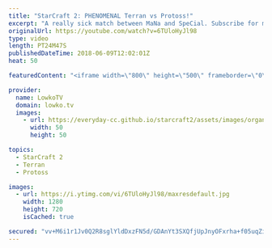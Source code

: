 ```yaml
---
title: "StarCraft 2: PHENOMENAL Terran vs Protoss!"
excerpt: "A really sick match between MaNa and SpeCial. Subscribe for more videos: http://lowko.tv/youtube MMA vs aLive: https://goo.gl/GW9L7H  In this match of professional Protoss vs Terran we have an intense back-and-forth between both progamers.  Support me on Patreon: http://www.patreon.com/lowkotv Join the"
originalUrl: https://youtube.com/watch?v=6TUloHyJl98
type: video
length: PT24M47S
publishedDateTime: 2018-06-09T12:02:01Z
heat: 50

featuredContent: "<iframe width=\"800\" height=\"500\" frameborder=\"0\" src=\"https://www.youtube.com/embed/6TUloHyJl98\" allow=\"accelerometer; autoplay; encrypted-media; gyroscope; picture-in-picture\" allowfullscreen></iframe>"

provider:
  name: LowkoTV
  domain: lowko.tv
  images:
    - url: https://everyday-cc.github.io/starcraft2/assets/images/organizations/lowko.tv-50x50.jpg
      width: 50
      height: 50

topics:
  - StarCraft 2
  - Terran
  - Protoss

images:
  - url: https://i.ytimg.com/vi/6TUloHyJl98/maxresdefault.jpg
    width: 1280
    height: 720
    isCached: true

secured: "vv+M6i1r1Jv0Q2R8sglYldDxzFN5d/GDAnYt3SXQfjUpJnyOFxrha+f05uqZihMMPt7NHzhYGSCmQEfXaF1zcjv9g+rFRYqZPoFGZ2yQ8Ld5SMMPDGTCLHFgKO17qM/YzeIpucOdp2T+/vgbL/VyaZRzDoXSCoZmLz2TR0uiZYkC1G4tgG54w8UXiiheG2LyGHLM7+cPSjNP0jwW7vpS5qfE6wHDJPwuEiBAUpDoKTcqlo5DNHTd+meNbulId+Ols515xNGb+3R20qoRTZPkrLE9+s3fzwtnFES+PMz0negme1NnxzZdiggnF5VcAscdNjfMDuHeQgW/Zfs/dw9u+3TeDxo0FBAKNadncvddweI99S9OWgo5ew2c9ym9XoM++U2JONBd5v/Tdd0ovgLNEgGt8gim+indi7Fn3YPVtywjrq5JCxympBvRVzvyFF1S;AHRWpQabZFP3gkiNjYbdqg=="
---
```


